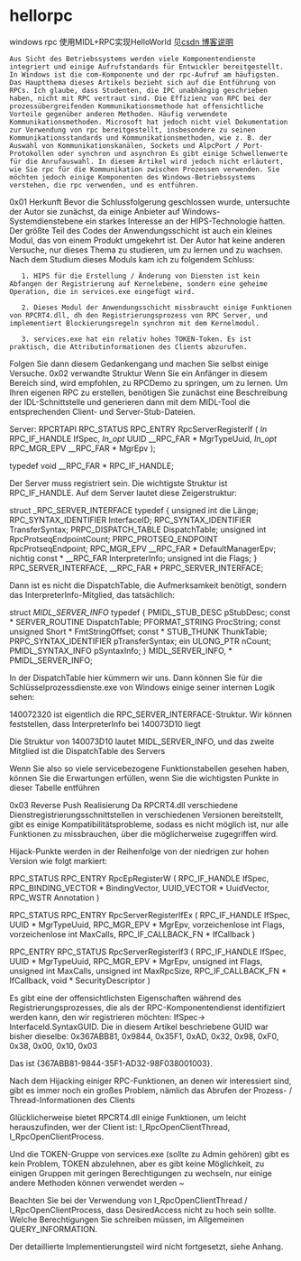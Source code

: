 # hellorpc
windows rpc 使用MIDL+RPC实现HelloWorld
见[csdn 博客说明](http://blog.csdn.net/xiaoqing_2014/article/details/79624866)


    Aus Sicht des Betriebssystems werden viele Komponentendienste integriert und einige Aufrufstandards für Entwickler bereitgestellt. In Windows ist die com-Komponente und der rpc-Aufruf am häufigsten. Das Hauptthema dieses Artikels bezieht sich auf die Entführung von RPCs. Ich glaube, dass Studenten, die IPC unabhängig geschrieben haben, nicht mit RPC vertraut sind. Die Effizienz von RPC bei der prozessübergreifenden Kommunikationsmethode hat offensichtliche Vorteile gegenüber anderen Methoden. Häufig verwendete Kommunikationsmethoden. Microsoft hat jedoch nicht viel Dokumentation zur Verwendung von rpc bereitgestellt, insbesondere zu seinen Kommunikationsstandards und Kommunikationsmethoden, wie z. B. der Auswahl von Kommunikationskanälen, Sockets und AlpcPort / Port-Protokollen oder synchron und asynchron Es gibt einige Schwellenwerte für die Anrufauswahl. In diesem Artikel wird jedoch nicht erläutert, wie Sie rpc für die Kommunikation zwischen Prozessen verwenden. Sie möchten jedoch einige Komponenten des Windows-Betriebssystems verstehen, die rpc verwenden, und es entführen.

0x01 Herkunft
        Bevor die Schlussfolgerung geschlossen wurde, untersuchte der Autor sie zunächst, da einige Anbieter auf Windows-Systemdienstebene ein starkes Interesse an der HIPS-Technologie hatten. Der größte Teil des Codes der Anwendungsschicht ist auch ein kleines Modul, das von einem Produkt umgekehrt ist. Der Autor hat keine anderen Versuche, nur dieses Thema zu studieren, um zu lernen und zu wachsen. Nach dem Studium dieses Moduls kam ich zu folgendem Schluss:

       1. HIPS für die Erstellung / Änderung von Diensten ist kein Abfangen der Registrierung auf Kernelebene, sondern eine geheime Operation, die in services.exe eingefügt wird.

       2. Dieses Modul der Anwendungsschicht missbraucht einige Funktionen von RPCRT4.dll, dh den Registrierungsprozess von RPC Server, und implementiert Blockierungsregeln synchron mit dem Kernelmodul.

       3. services.exe hat ein relativ hohes TOKEN-Token. Es ist praktisch, die Attributinformationen des Clients abzurufen.
Folgen Sie dann diesem Gedankengang und machen Sie selbst einige Versuche.
0x02 verwandte Struktur
       Wenn Sie ein Anfänger in diesem Bereich sind, wird empfohlen, zu RPCDemo zu springen, um zu lernen.
       Um Ihren eigenen RPC zu erstellen, benötigen Sie zunächst eine Beschreibung der IDL-Schnittstelle und generieren dann mit dem MIDL-Tool die entsprechenden Client- und Server-Stub-Dateien.

Server:
RPCRTAPI
RPC_STATUS
RPC_ENTRY
RpcServerRegisterIf (
    _In_ RPC_IF_HANDLE IfSpec,
    _In_opt_ UUID __RPC_FAR * MgrTypeUuid,
    _In_opt_ RPC_MGR_EPV __RPC_FAR * MgrEpv
    );

typedef void __RPC_FAR * RPC_IF_HANDLE;

Der Server muss registriert sein. Die wichtigste Struktur ist RPC_IF_HANDLE. Auf dem Server lautet diese Zeigerstruktur:

struct _RPC_SERVER_INTERFACE typedef
{
    unsigned int die Länge;
    RPC_SYNTAX_IDENTIFIER InterfaceID;
    RPC_SYNTAX_IDENTIFIER TransferSyntax;
    PRPC_DISPATCH_TABLE DispatchTable;
    unsigned int RpcProtseqEndpointCount;
    PRPC_PROTSEQ_ENDPOINT RpcProtseqEndpoint;
    RPC_MGR_EPV __RPC_FAR * DefaultManagerEpv;
    nichtig const * __RPC_FAR InterpreterInfo;
    unsigned int die Flags;
} RPC_SERVER_INTERFACE, __RPC_FAR * PRPC_SERVER_INTERFACE;

Dann ist es nicht die DispatchTable, die Aufmerksamkeit benötigt, sondern das InterpreterInfo-Mitglied, das tatsächlich:

struct _MIDL_SERVER_INFO_ typedef
    {
    PMIDL_STUB_DESC pStubDesc;
    const * SERVER_ROUTINE DispatchTable;
    PFORMAT_STRING ProcString;
    const unsigned Short * FmtStringOffset;
    const * STUB_THUNK ThunkTable;
    PRPC_SYNTAX_IDENTIFIER pTransferSyntax;
    ein ULONG_PTR nCount;
    PMIDL_SYNTAX_INFO pSyntaxInfo;
    } MIDL_SERVER_INFO, * PMIDL_SERVER_INFO;

In der DispatchTable hier kümmern wir uns. Dann können Sie für die Schlüsselprozessdienste.exe von Windows einige seiner internen Logik sehen:


140072320 ist eigentlich die RPC_SERVER_INTERFACE-Struktur. Wir können feststellen, dass InterpreterInfo bei 140073D10 liegt


Die Struktur von 140073D10 lautet MIDL_SERVER_INFO, und das zweite Mitglied ist die DispatchTable des Servers


Wenn Sie also so viele servicebezogene Funktionstabellen gesehen haben, können Sie die Erwartungen erfüllen, wenn Sie die wichtigsten Punkte in dieser Tabelle entführen


0x03 Reverse Push Realisierung
       Da RPCRT4.dll verschiedene Dienstregistrierungsschnittstellen in verschiedenen Versionen bereitstellt, gibt es einige Kompatibilitätsprobleme, sodass es nicht möglich ist, nur alle Funktionen zu missbrauchen, über die möglicherweise zugegriffen wird.

Hijack-Punkte werden in der Reihenfolge von der niedrigen zur hohen Version wie folgt markiert:

RPC_STATUS RPC_ENTRY RpcEpRegisterW (
    RPC_IF_HANDLE IfSpec,
    RPC_BINDING_VECTOR * BindingVector,
    UUID_VECTOR * UuidVector,
    RPC_WSTR Annotation
    )



RPC_STATUS RPC_ENTRY RpcServerRegisterIfEx (
    RPC_IF_HANDLE IfSpec,
    UUID * MgrTypeUuid,
    RPC_MGR_EPV * MgrEpv,
    vorzeichenlose int Flags,
    vorzeichenlose int MaxCalls,
    RPC_IF_CALLBACK_FN * IfCallback
    )



RPC_ENTRY RPC_STATUS RpcServerRegisterIf3 (
    RPC_IF_HANDLE IfSpec,
    UUID * MgrTypeUuid,
    RPC_MGR_EPV * MgrEpv,
    unsigned int Flags,
    unsigned int MaxCalls,
    unsigned int MaxRpcSize,
    RPC_IF_CALLBACK_FN * IfCallback,
    void * SecurityDescriptor
    )

Es gibt eine der offensichtlichsten Eigenschaften während des Registrierungsprozesses, die als der RPC-Komponentendienst identifiziert werden kann, den wir registrieren möchten: IfSpec-> InterfaceId.SyntaxGUID. Die in diesem Artikel beschriebene GUID war bisher dieselbe: 0x367ABB81, 0x9844, 0x35F1, 0xAD, 0x32, 0x98, 0xF0, 0x38, 0x00, 0x10, 0x03

Das ist {367ABB81-9844-35F1-AD32-98F038001003}.



Nach dem Hijacking einiger RPC-Funktionen, an denen wir interessiert sind, gibt es immer noch ein großes Problem, nämlich das Abrufen der Prozess- / Thread-Informationen des Clients

Glücklicherweise bietet RPCRT4.dll einige Funktionen, um leicht herauszufinden, wer der Client ist: I_RpcOpenClientThread, I_RpcOpenClientProcess.

Und die TOKEN-Gruppe von services.exe (sollte zu Admin gehören) gibt es kein Problem, TOKEN abzulehnen, aber es gibt keine Möglichkeit, zu einigen Gruppen mit geringen Berechtigungen zu wechseln, nur einige andere Methoden können verwendet werden ~



Beachten Sie bei der Verwendung von I_RpcOpenClientThread / I_RpcOpenClientProcess, dass DesiredAccess nicht zu hoch sein sollte. Welche Berechtigungen Sie schreiben müssen, im Allgemeinen QUERY_INFORMATION.



Der detaillierte Implementierungsteil wird nicht fortgesetzt, siehe Anhang.
